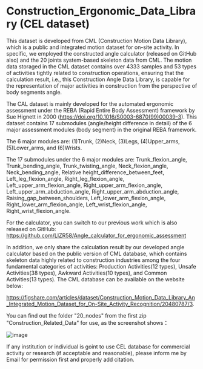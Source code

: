 # Construction_Ergonomic_Data_Library (CEL dataset)
This dataset is developed from CML (Construction Motion Data Library), which is a public and integrated motion dataset for on-site activity. In specific, we employed the constructed angle calculator (released on GitHub also) and the 20 joints system-based skeleton data from CML. The motion data storaged in the CML dataset contains over 4333 samples and 53 types of activities tightly related to construction operations, ensuring that the calculation result, i.e., this Construction Angle Data Library, is capable for the representation of major activities in construction from the perspective of body segments angle.

The CAL dataset is mainly developed for the automated ergonomic assessment under the REBA (Rapid Entire Body Assessment) framework by Sue Hignett in 2000 (https://doi.org/10.1016/S0003-6870(99)00039-3). This dataset contains 17 submodules (angle/height difference in detail) of the 6 major assessment modules (body segment) in the original REBA framework.

The 6 major modules are: (1)Trunk, (2)Neck, (3)Legs, (4)Upper_arms, (5)Lower_arms, and (6)Wrists.

The 17 submodules under the 6 major modules are: Trunk_flexion_angle, Trunk_bending_angle, Trunk_twisting_angle, Neck_flexion_angle, Neck_bending_angle, Relative height_difference_between_feet, Left_leg_flexion_angle, Right_leg_flexion_angle, Left_upper_arm_flexion_angle, Right_upper_arm_flexion_angle, Left_upper_arm_abduction_angle, Right_upper_arm_abduction_angle, Raising_gap_between_shoulders, Left_lower_arm_flexion_angle, Right_lower_arm_flexion_angle, Left_wrist_flexion_angle, Right_wrist_flexion_angle.

For the calculator, you can switch to our previous work which is also released on GitHub: https://github.com/LIZR58/Angle_calculator_for_ergonomic_assessment

In addition, we only share the calculation result by our developed angle calculator based on the public version of CML database, which contains skeleton data highly related to construction industries among the four fundamental categories of activities: Production Activities(12 types), Unsafe Activities(38 types), Awkward Activities(10 types), and Common Activities(13 types). The CML database can be available on the website below: 

https://figshare.com/articles/dataset/Construction_Motion_Data_Library_An_Integrated_Motion_Dataset_for_On-Site_Activity_Recognition/20480787/3. 

You can find out the folder "20_nodes" from the first zip "Construction_Related_Data" for use, as the screenshot shows：

![image](https://github.com/LIZR58/Construction_Ergonomic_Data_Library/assets/133872933/2e544726-1554-4bf7-808c-3d2bec11cca3)


If any institution or individual is goint to use CEL database for commercial activity or research (if acceptable and reasonable), please inform me by Email for permission first and properly add citation.
